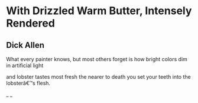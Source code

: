 # With Drizzled Warm Butter, Intensely Rendered
## Dick Allen
What every painter knows, but most others forget
is how bright colors dim in artificial light

and lobster tastes most fresh
the nearer to death
you set your teeth into the lobsterâ€™s flesh.

 _
_